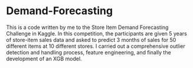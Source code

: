 # Demand-Forecasting

This is a code written by me to the Store Item Demand Forecasting Challenge in Kaggle. In this competition, the participants are given 5 years of store-item sales data and asked to predict 3 months of sales for 50 different items at 10 different stores. I carried out a comprehensive outlier detection and handling process, feature engineering, and finally the development of an XGB model.
